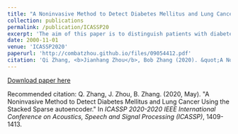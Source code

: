 ```yaml
---
title: "A Noninvasive Method to Detect Diabetes Mellitus and Lung Cancer Using the Stacked Sparse autoencoder"
collection: publications
permalink: /publication/ICASSP20
excerpt: 'The aim of this paper is to distinguish patients with diabetes mellitus, lung cancer from healthy people simultaneously by analyzing facial images through the stacked sparse autoencoder.'
date: 2000-11-01
venue: 'ICASSP2020'
paperurl: 'http://combatzhou.github.io/files/09054412.pdf'
citation: 'Qi Zhang, <b>Jianhang Zhou</b>, Bob Zhang (2020). &quot;A Noninvasive Method to Detect Diabetes Mellitus and Lung Cancer Using the Stacked Sparse autoencoder.&quot; <i>2020 International Conference on Acoustics, Speech, and Signal Processing (ICASSP2020)</i>, 1409-1413.'
---
```


[Download paper here](http://combatzhou.github.io/files/09054412.pdf)

Recommended citation: Q. Zhang, J. Zhou, B. Zhang. (2020, May). &quot;A Noninvasive Method to Detect Diabetes Mellitus and Lung Cancer Using the Stacked Sparse autoencoder.&quot; In <i> ICASSP 2020-2020 IEEE International Conference on Acoustics, Speech and Signal Processing (ICASSP)</i>, 1409-1413.
